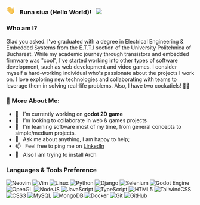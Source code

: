 ### <img src="https://raw.githubusercontent.com/ABSphreak/ABSphreak/master/gifs/Hi.gif" width ="24px"> &nbsp; Buna siua (Hello World)! &nbsp; <img src="https://github.com/TheDudeThatCode/TheDudeThatCode/blob/master/Assets/Earth.gif" width="24px">

### Who am I?
Glad you asked. I've graduated with a degree in Electrical Engineering & Embedded Systems from the E.T.T.I section of the University Politehnica of Bucharest. While my academic journey through transistors and embedded firmware was "cool", I've started working into other types of software development, such as web development and video games.
I consider myself a hard-working individual who's passionate about the projects I work on. I love exploring new technologies and collaborating with teams to leverage them in solving real-life problems. Also, I have two cockatiels! 🦜🦜

### 🧐 More About Me:
- 🔭 &nbsp; I’m currently working on **godot 2D game**
- 🤝 &nbsp; I’m looking to collaborate in web & games projects
- 🌱 &nbsp; I'm learning software most of my time, from general concepts to simple/medium projects.
- 💬 &nbsp; Ask me about anything, I am happy to help;
- 📫 &nbsp; Feel free to ping me on [LinkedIn](https://www.linkedin.com/in/vlad-penescu/)
- 🔨 &nbsp; Also I am trying to install Arch
  

### Languages & Tools Preference
![Neovim](https://img.shields.io/badge/NeoVim-%2357A143.svg?&style=for-the-badge&logo=neovim&logoColor=white)
![Vim](https://img.shields.io/badge/VIM-%2311AB00.svg?style=for-the-badge&logo=vim&logoColor=white)
![Linux](https://img.shields.io/badge/Linux-FCC624?style=for-the-badge&logo=linux&logoColor=black)
![Python](https://img.shields.io/badge/python-3670A0?style=for-the-badge&logo=python&logoColor=ffdd54)
![Django](https://img.shields.io/badge/django-%23092E20.svg?style=for-the-badge&logo=django&logoColor=white)
![Selenium](https://img.shields.io/badge/-selenium-%43B02A?style=for-the-badge&logo=selenium&logoColor=white)
![Godot Engine](https://img.shields.io/badge/GODOT-%23FFFFFF.svg?style=for-the-badge&logo=godot-engine)
![OpenGL](https://img.shields.io/badge/OpenGL-%23FFFFFF.svg?style=for-the-badge&logo=opengl)
![NodeJS](https://img.shields.io/badge/node.js-6DA55F?style=for-the-badge&logo=node.js&logoColor=white)
![JavaScript](https://img.shields.io/badge/javascript-%23323330.svg?style=for-the-badge&logo=javascript&logoColor=%23F7DF1E)
![TypeScript](https://img.shields.io/badge/typescript-%23007ACC.svg?style=for-the-badge&logo=typescript&logoColor=white)
![HTML5](https://img.shields.io/badge/html5-%23E34F26.svg?style=for-the-badge&logo=html5&logoColor=white)
![TailwindCSS](https://img.shields.io/badge/tailwindcss-%2338B2AC.svg?style=for-the-badge&logo=tailwind-css&logoColor=white)
![CSS3](https://img.shields.io/badge/css3-%231572B6.svg?style=for-the-badge&logo=css3&logoColor=white)
![MySQL](https://img.shields.io/badge/mysql-%2300f.svg?style=for-the-badge&logo=mysql&logoColor=white)
![MongoDB](https://img.shields.io/badge/MongoDB-%234ea94b.svg?style=for-the-badge&logo=mongodb&logoColor=white)
![Docker](https://img.shields.io/badge/docker-%230db7ed.svg?style=for-the-badge&logo=docker&logoColor=white)
![Git](https://img.shields.io/badge/git-%23F05033.svg?style=for-the-badge&logo=git&logoColor=white)
![GitHub](https://img.shields.io/badge/github-%23121011.svg?style=for-the-badge&logo=github&logoColor=white)


